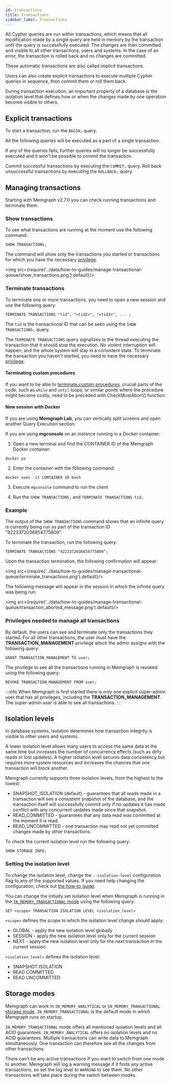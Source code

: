 ```yaml
---
id: transactions
title: Transactions
sidebar_label: Transactions
---
```


All Cypher queries are run within transactions, which means that all modification
made by a single query are held in memory by the transaction until the query
is successfully executed. The changes are then committed and visible to all
other transactions, users and systems. In the case of an error, the transaction
is rolled back and no changes are committed.

These automatic transactions are also called implicit transactions.

Users can also create explicit transactions to execute multiple Cypher queries
in sequence, then commit them or roll them back.

During transaction execution, an important property of a database is the
isolation level that defines how or when the changes made by one operation
become visible to others.

## Explicit transactions

To start a transaction, run the `BEGIN;` query.

All the following queries will be executed as a part of a single transaction.

If any of the queries fails, further queries will no longer be successfully
executed and it won't be possible to commit the transaction.

Commit successful transactions by executing the `COMMIT;` query.
Roll back unsuccessful transactions by executing the `ROLLBACK;` query.

## Managing transactions

Starting with Memgraph v2.7.0 you can check running transactions and terminate them.

### Show transactions

To see what transactions are running at the moment use the following command:

```cypher
SHOW TRANSACTIONS;
```

The command will show only the transactions you started or transactions for which you have the necessary [privilege](#privileges-needed-to-manage-all-transactions).

<img src={require('../data/how-to-guides/manage-transactional-queue/show_transactions.png').default}/>

### Terminate transactions

To terminate one or more transactions, you need to open a new session and use the following query:

```cypher
TERMINATE TRANSACTIONS "tid", "<tid2>", "<tid3>", ... ;
```

The `tid` is the transactional ID that can be seen using the `SHOW TRANSACTIONS;` query.

The `TERMINATE TRANSACTIONS` query signalizes to the thread executing the transaction that it should stop the execution. No violent interruption will happen, and the whole system will stay in a consistent state.
To terminate the transaction you haven't started, you need to have the necessary [privilege](#privileges-needed-to-manage-all-transactions).

#### Terminating custom procedures

If you want to be able to [terminate custom
procedures](/reference-guide/query-modules/implement-custom-query-modules/custom-query-module-example.md),
crucial parts of the code, such as `while` and `until` loops, or similar points
where the procedure might become costly, need to be preceded with
CheckMustAbort() function.

#### New session with Docker

If you are using **Memgraph Lab**, you can vertically split screens and open another
Query Execution section.

If you are using **mgconsole** on an instance running in a Docker container:

1. Open a new terminal and find the CONTAINER ID of the Memgraph Docker container:

  ```
  docker ps
  ```

2. Enter the container with the following command:

  ```
  docker exec -it CONTAINER ID bash
  ```
3. Execute `mgconsole` command to run the client

4. Run the `SHOW TRANSACTIONS;` and `TERMINATE TRANSACTIONS tid;`

### Example

The output of the `SHOW TRANSACTIONS` command shows that an infinite query is currently being run as part of the transaction ID "9223372036854775809".

To terminate the transaction, run the following query:

```cypher
TERMINATE TRANSACTIONS "9223372036854775809";
```

Upon the transaction termination, the following confirmation will appear:

<img src={require('../data/how-to-guides/manage-transactional-queue/terminate_transactions.png').default}/>

The following message will appear in the session in which the infinite query was being run:

<img src={require('../data/how-to-guides/manage-transactional-queue/transaction_aborted_message.png').default}/>

### Privileges needed to manage all transactions

By default, the users can see and terminate only the transactions they started. For all other transactions, the user must have the **TRANSACTION_MANAGEMENT** privilege which the admin assigns with the following query:

```cypher
GRANT TRANSACTION_MANAGEMENT TO user;
```

The privilege to see all the transactions running in Memgraph is revoked using the following query:

```cypher
REVOKE TRANSACTION_MANAGEMENT FROM user;
```

:::info
When Memgraph is first started there is only one explicit super-admin user that has all privileges, including the **TRANSACTION_MANAGEMENT**. The super-admin user is able to see all transactions.
:::

## Isolation levels

In database systems, isolation determines how transaction integrity is visible
to other users and systems.

A lower isolation level allows many users to access the same data at the same
time but increases the number of concurrency effects (such as dirty reads or
lost updates). A higher isolation level secures data consistency but requires
more system resources and increases the chances that one transaction will block
another.

Memgraph currently supports three isolation levels, from the highest to the
lowest:
 - SNAPSHOT_ISOLATION (default) - guarantees that all reads made in a
   transaction will see a consistent snapshot of the database, and the
   transaction itself will successfully commit only if no updates it has made
   conflict with any concurrent updates made since that snapshot.
 - READ_COMMITTED - guarantees that any data read was committed at the moment it
   is read.
 - READ_UNCOMMITTED - one transaction may read not yet committed changes made by
   other transactions.

To check the current isolation level run the following query:

```cypher
SHOW STORAGE INFO;
```

### Setting the isolation level

To change the isolation level, change the `--isolation-level` configuration flag
to any of the supported values. If you need help changing the configuration,
check out [the how-to guide](/how-to-guides/config-logs.md).

You can change the initially set isolation level when Memgraph is running in the
[`IN_MEMORY_TRANSACTIONAL` mode](/reference-guide/storage-modes.md) using the
following query:

```cypher
SET <scope> TRANSACTION ISOLATION LEVEL <isolation_level>
```

`<scope>` defines the scope to which the isolation level change should apply:
 - GLOBAL - apply the new isolation level globally
 - SESSION - apply the new isolation level only for the current session
 - NEXT - apply the new isolation level only for the next transaction in the current session

`<isolation_level>` defines the isolation level:
 - SNAPSHOT ISOLATION
 - READ COMMITTED
 - READ UNCOMMITTED

## Storage modes

Memgraph can work in `IN_MEMORY_ANALYTICAL` or `IN_MEMORY_TRANSACTIONAL`
[storage mode](/reference-guide/storage-modes.md). `IN_MEMORY_TRANSACTIONAL` is
the default mode in which Memgraph runs on startup.

`IN_MEMORY_TRANSACTIONAL` mode offers all mentioned isolation levels and all
ACID guarantees. `IN_MEMORY_ANALYTICAL` offers no isolation levels and no ACID
guarantees. Multiple transactions can write data to Memgraph simultaneously. One
transaction can therefore see all the changes from other transactions.

There can't be any active transactions if you want to switch from one mode to
another. Memgraph will log a warning message if it finds any active
transactions, so set the log level to `WARNING` to see them. No other
transactions will take place during the switch between modes.
